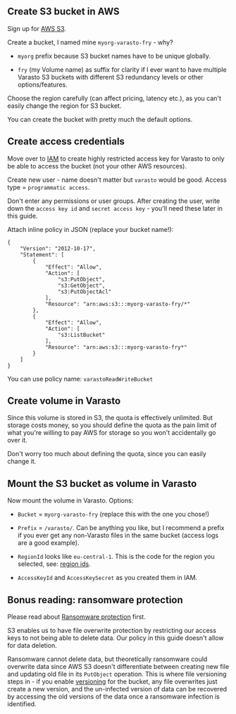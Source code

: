 Create S3 bucket in AWS
-----------------------

Sign up for [AWS S3](https://aws.amazon.com/s3/).

Create a bucket, I named mine `myorg-varasto-fry` - why?

- `myorg` prefix because S3 bucket names have to be unique globally.

- `fry` (my Volume name) as suffix for clarity if I ever want to have multiple Varasto S3
  buckets with different S3 redundancy levels or other options/features.

Choose the region carefully (can affect pricing, latency etc.), as you can't easily change
the region for S3 bucket.

You can create the bucket with pretty much the default options.


Create access credentials
-------------------------

Move over to [IAM](https://console.aws.amazon.com/iam/home) to create highly restricted access
key for Varasto to only be able to access the bucket (not your other AWS resources).

Create new user - name doesn't matter but `varasto` would be good. Access type = `programmatic access`.

Don't enter any permissions or user groups. After creating the user, write down the
`access key id` and `secret access key` - you'll need these later in this guide.

Attach inline policy in JSON (replace your bucket name!):

```
{
    "Version": "2012-10-17",
    "Statement": [
        {
            "Effect": "Allow",
            "Action": [
                "s3:PutObject",
                "s3:GetObject",
                "s3:PutObjectAcl"
            ],
            "Resource": "arn:aws:s3:::myorg-varasto-fry/*"
        },
        {
            "Effect": "Allow",
            "Action": [
                "s3:ListBucket"
            ],
            "Resource": "arn:aws:s3:::myorg-varasto-fry*"
        }
    ]
}
```

You can use policy name: `varastoReadWriteBucket`


Create volume in Varasto
------------------------

Since this volume is stored in S3, the quota is effectively unlimited. But storage costs
money, so you should define the quota as the pain limit of what you're willing to pay AWS
for storage so you won't accidentally go over it.

Don't worry too much about defining the quota, since you can easily change it.


Mount the S3 bucket as volume in Varasto
----------------------------------------

Now mount the volume in Varasto. Options:

- `Bucket` = `myorg-varasto-fry` (replace this with the one you chose!)

- `Prefix` = `/varasto/`. Can be anything you like, but I recommend a prefix if you ever get
  any non-Varasto files in the same bucket (access logs are a good example).

- `RegionId` looks like `eu-central-1`. This is the code for the region you selected,
  see: [region ids](https://docs.aws.amazon.com/general/latest/gr/s3.html).

- `AccessKeyId` and `AccessKeySecret` as you created them in IAM.


Bonus reading: ransomware protection
------------------------------------

Please read about [Ransomware protection](../../security/ransomware-protection/index.md) first.

S3 enables us to have file overwrite protection by restricting our access keys to not being
able to delete data. Our policy in this guide doesn't allow for data deletion.

Ransomware cannot delete data, but theoretically ransomware could overwrite data since AWS
S3 doesn't differentiate between creating new file and updating old file in its `PutObject`
operation. This is where file versioning steps in - if you enable
[versioning](https://docs.aws.amazon.com/AmazonS3/latest/dev/Versioning.html) for the bucket,
any file overwrites just create a new version, and the un-infected version of data can be
recovered by accessing the old versions of the data once a ransomware infection is
identified.
